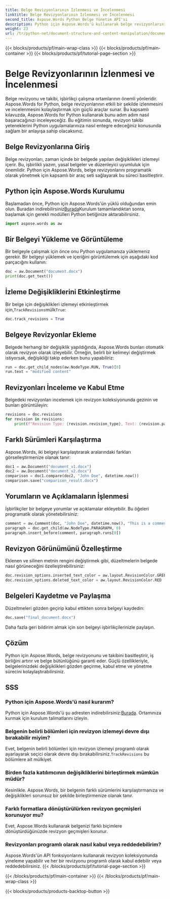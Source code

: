 ```yaml
---
title: Belge Revizyonlarının İzlenmesi ve İncelenmesi
linktitle: Belge Revizyonlarının İzlenmesi ve İncelenmesi
second_title: Aspose.Words Python Belge Yönetim API'si
description: Python için Aspose.Words'ü kullanarak belge revizyonlarını nasıl izleyeceğinizi ve inceleyeceğinizi öğrenin. Verimli iş birliği için kaynak kodlu adım adım kılavuz. Belge yönetiminizi bugün geliştirin!
weight: 23
url: /tr/python-net/document-structure-and-content-manipulation/document-revisions/
---
```


{{< blocks/products/pf/main-wrap-class >}}
{{< blocks/products/pf/main-container >}}
{{< blocks/products/pf/tutorial-page-section >}}

# Belge Revizyonlarının İzlenmesi ve İncelenmesi


Belge revizyonu ve takibi, işbirlikçi çalışma ortamlarının önemli yönleridir. Aspose.Words for Python, belge revizyonlarının etkili bir şekilde izlenmesini ve incelenmesini kolaylaştırmak için güçlü araçlar sunar. Bu kapsamlı kılavuzda, Aspose.Words for Python kullanarak bunu adım adım nasıl başaracağınızı inceleyeceğiz. Bu eğitimin sonunda, revizyon takibi yeteneklerini Python uygulamalarınıza nasıl entegre edeceğiniz konusunda sağlam bir anlayışa sahip olacaksınız.

## Belge Revizyonlarına Giriş

Belge revizyonları, zaman içinde bir belgede yapılan değişiklikleri izlemeyi içerir. Bu, işbirlikli yazım, yasal belgeler ve düzenleyici uyumluluk için önemlidir. Python için Aspose.Words, belge revizyonlarını programatik olarak yönetmek için kapsamlı bir araç seti sağlayarak bu süreci basitleştirir.

## Python için Aspose.Words Kurulumu

Başlamadan önce, Python için Aspose.Words'ün yüklü olduğundan emin olun. Buradan indirebilirsiniz[Burada](https://releases.aspose.com/words/python/)Kurulum tamamlandıktan sonra, başlamak için gerekli modülleri Python betiğinize aktarabilirsiniz.

```python
import aspose.words as aw
```

## Bir Belgeyi Yükleme ve Görüntüleme

Bir belgeyle çalışmak için önce onu Python uygulamanıza yüklemeniz gerekir. Bir belgeyi yüklemek ve içeriğini görüntülemek için aşağıdaki kod parçacığını kullanın:

```python
doc = aw.Document("document.docx")
print(doc.get_text())
```

## İzleme Değişikliklerini Etkinleştirme

 Bir belge için değişiklikleri izlemeyi etkinleştirmek için,`TrackRevisions`mülk`True`:

```python
doc.track_revisions = True
```

## Belgeye Revizyonlar Ekleme

Belgede herhangi bir değişiklik yapıldığında, Aspose.Words bunları otomatik olarak revizyon olarak izleyebilir. Örneğin, belirli bir kelimeyi değiştirmek istiyorsak, değişikliği takip ederken bunu yapabiliriz:

```python
run = doc.get_child_nodes(aw.NodeType.RUN, True)[0]
run.text = "modified content"
```

## Revizyonları İnceleme ve Kabul Etme

Belgedeki revizyonları incelemek için revizyon koleksiyonunda gezinin ve bunları görüntüleyin:

```python
revisions = doc.revisions
for revision in revisions:
    print(f"Revision Type: {revision.revision_type}, Text: {revision.parent_node.get_text()}")
```

## Farklı Sürümleri Karşılaştırma

Aspose.Words, iki belgeyi karşılaştırarak aralarındaki farkları görselleştirmenize olanak tanır:

```python
doc1 = aw.Document("document_v1.docx")
doc2 = aw.Document("document_v2.docx")
comparison = doc1.compare(doc2, "John Doe", datetime.now())
comparison.save("comparison_result.docx")
```

## Yorumların ve Açıklamaların İşlenmesi

İşbirlikçiler bir belgeye yorumlar ve açıklamalar ekleyebilir. Bu öğeleri programatik olarak yönetebilirsiniz:

```python
comment = aw.Comment(doc, "John Doe", datetime.now(), "This is a comment.")
paragraph = doc.get_child(aw.NodeType.PARAGRAPH, 0)
paragraph.insert_before(comment, paragraph.runs[0])
```

## Revizyon Görünümünü Özelleştirme

Eklenen ve silinen metnin rengini değiştirmek gibi, düzeltmelerin belgede nasıl görüneceğini özelleştirebilirsiniz:

```python
doc.revision_options.inserted_text_color = aw.layout.RevisionColor.GREEN
doc.revision_options.deleted_text_color = aw.layout.RevisionColor.RED
```

## Belgeleri Kaydetme ve Paylaşma

Düzeltmeleri gözden geçirip kabul ettikten sonra belgeyi kaydedin:

```python
doc.save("final_document.docx")
```

Daha fazla geri bildirim almak için son belgeyi işbirlikçilerinizle paylaşın.

## Çözüm

Python için Aspose.Words, belge revizyonunu ve takibini basitleştirir, iş birliğini artırır ve belge bütünlüğünü garanti eder. Güçlü özellikleriyle, belgelerinizdeki değişiklikleri gözden geçirme, kabul etme ve yönetme sürecini kolaylaştırabilirsiniz.

## SSS

### Python için Aspose.Words'ü nasıl kurarım?

 Python için Aspose.Words'ü şu adresten indirebilirsiniz:[Burada](https://releases.aspose.com/words/python/). Ortamınıza kurmak için kurulum talimatlarını izleyin.

### Belgenin belirli bölümleri için revizyon izlemeyi devre dışı bırakabilir miyim?

Evet, belgenin belirli bölümleri için revizyon izlemeyi programlı olarak ayarlayarak seçici olarak devre dışı bırakabilirsiniz.`TrackRevisions` bu bölümlere ait mülkiyet.

### Birden fazla katılımcının değişikliklerini birleştirmek mümkün müdür?

Kesinlikle. Aspose.Words, bir belgenin farklı sürümlerini karşılaştırmanıza ve değişiklikleri sorunsuz bir şekilde birleştirmenize olanak tanır.

### Farklı formatlara dönüştürülürken revizyon geçmişleri korunuyor mu?

Evet, Aspose.Words kullanarak belgenizi farklı biçimlere dönüştürdüğünüzde revizyon geçmişleri korunur.

### Revizyonları programlı olarak nasıl kabul veya reddedebilirim?

Aspose.Words'ün API fonksiyonlarını kullanarak revizyon koleksiyonunda yineleme yapabilir ve her bir revizyonu programlı olarak kabul edebilir veya reddedebilirsiniz.
{{< /blocks/products/pf/tutorial-page-section >}}

{{< /blocks/products/pf/main-container >}}
{{< /blocks/products/pf/main-wrap-class >}}

{{< blocks/products/products-backtop-button >}}
